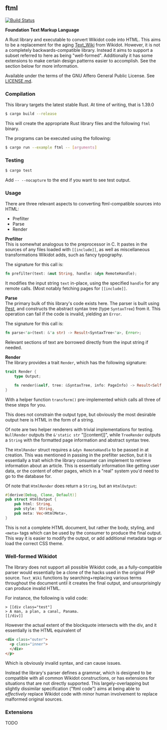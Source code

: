 ## ftml
[![Build Status](https://travis-ci.org/Nu-SCPTheme/ftml.svg?branch=master)](https://travis-ci.org/Nu-SCPTheme/ftml)

**Foundation Text Markup Language**

A Rust library and executable to convert Wikidot code into HTML. This aims to be a replacement for the aging [Text\_Wiki](https://github.com/gabrys/wikidot/tree/master/lib/Text_Wiki/Text) from Wikidot. However, it is not a completely backwards-compatible library. Instead it aims to support a subset referred to here as being "well-formed". Additionally it has some extensions to make certain design patterns easier to accomplish. See the section below for more information.

Available under the terms of the GNU Affero General Public License. See [LICENSE.md](LICENSE).

### Compilation
This library targets the latest stable Rust. At time of writing, that is 1.39.0

```sh
$ cargo build --release
```

This will create the appropriate Rust library files and the following `ftml` binary.

The programs can be executed using the following:

```sh
$ cargo run --example ftml -- [arguments]
```

### Testing
```sh
$ cargo test
```

Add `-- --nocapture` to the end if you want to see test output.

### Usage
There are three relevant aspects to converting ftml-compatible sources into HTML:

* Prefilter
* Parse
* Render

**Prefilter**  
This is somewhat analogous to the preprocessor in C. It pastes in the sources of any files loaded with `[[include]]`, as well as miscellaneous transformations Wikidot adds, such as fancy typography.

The signature for this call is:
```rust
fn prefilter(text: &mut String, handle: &dyn RemoteHandle);
```

It modifies the input string `text` in-place, using the specified `handle` for any remote calls. (Most notably fetching pages for `[[include]]`.

**Parse**  
The primary bulk of this library's code exists here. The parser is built using [Pest](https://pest.rs), and constructs the abstract syntax tree (type `SyntaxTree`) from it. This operation can fail if the code is invalid, yielding an `Error`.

The signature for this call is:
```rust
fn parse<'a>(text: &'a str) -> Result<SyntaxTree<'a>, Error>;
```

Relevant sections of text are borrowed directly from the input string if needed.

**Render**  
The library provides a trait `Render`, which has the following signature:
```rust
trait Render {
    type Output;

    fn render(&self, tree: &SyntaxTree, info: PageInfo) -> Result<Self::Output, Error>;
}
```
With a helper function `transform()` pre-implemented which calls all three of these steps for you.

This does not constrain the output type, but obviously the most desirable output here is HTML in the form of a string.

Of note are two helper renderers with trivial implementations for testing. `NullRender` outputs the `&'static str` "[[content]]", while `TreeRender` outputs a `String` with the formatted page information and abstract syntax tree.

The `HtmlRender` struct requires a `&dyn RemoteHandle` to be passed in at creation. This was mentioned in passing in the prefilter section, but it is essentially a trait which the library consumer can implement to retrieve information about an article. This is essentially information like getting user data, or the content of other pages, which in a "real" system you'd need to go to the database for.

Of note that `HtmlRender` does return a `String`, but an `HtmlOutput`:
```rust
#[derive(Debug, Clone, Default)]
pub struct HtmlOutput {
    pub html: String,
    pub style: String,
    pub meta: Vec<HtmlMeta>,
}
```

This is not a complete HTML document, but rather the body, styling, and `<meta>` tags which can be used by the consumer to produce the final output. This way it is easier to modify the output, or add additional metadata tags or load the correct CSS theme.

### Well-formed Wikidot
The library does not support all possible Wikidot code, as a fully-compatible parser would essentially be a clone of the hacks used in the original PHP source. `Text_Wiki` functions by searching+replacing various terms throughout the document until it creates the final output, and unsurprisingly can produce invalid HTML.

For instance, the following is valid code:
```
> [[div class="test"]
> A man, a plan, a canal, Panama.
[[/div]]
```

However the actual extent of the blockquote intersects with the div, and it essentially is the HTML equivalent of
```html
<div class="outer">
  <p class="inner">
  </div>
</p>
```

Which is obviously invalid syntax, and can cause issues.

Instead the library's parser defines a grammar, which is designed to be compatible with all common Wikidot constructions, or has extensions for situations that are not directly supported. This largely-overlapping but slightly dissimilar specification ("ftml code") aims at being able to _effectively_ replace Wikidot code with minor human involvement to replace malformed original sources.

### Extensions
TODO
